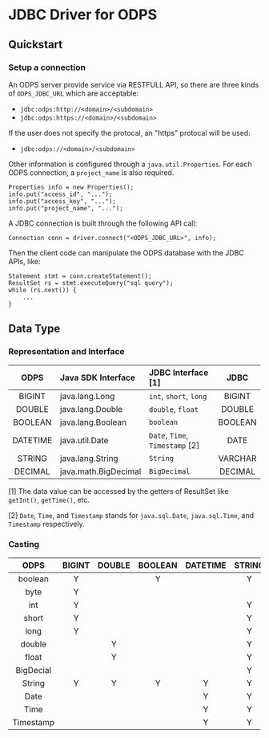 # JDBC Driver for ODPS


## Quickstart

### Setup a connection

An ODPS server provide service via RESTFULL API, so there are three kinds of `ODPS_JDBC_URL`
which are acceptable: 

* `jdbc:odps:http://<domain>/<subdomain>`
* `jdbc:odps:https://<domain>/<subdomain>`

If the user does not specify the protocal, an "https" protocal will be used: 

* `jdbc:odps://<domain>/<subdomain>`

Other information is configured through a `java.util.Properties`. For each ODPS connection,
a `project_name` is also required.

    Properties info = new Properties();
    info.put("access_id", "...");
    info.put("access_key", "...");
    info.put("project_name", "...");
       
A JDBC connection is built through the following API call:
    
    Connection conn = driver.connect("<ODPS_JDBC_URL>", info);


Then the client code can manipulate the ODPS database with the JDBC APIs, like:    
    
    Statement stmt = conn.createStatement();
    ResultSet rs = stmt.executeQuery("sql query");
    while (rs.next()) {
        ...
    }
 

## Data Type

### Representation and Interface


| ODPS        | Java SDK Interface    | JDBC Interface \[1\]               | JDBC            |  
| :-------: | :--------------- | :-------------------------- | :-----------: |
| BIGINT      | java.lang.Long        | `int`, `short`, `long`                | BIGINT        |
| DOUBLE      | java.lang.Double      | `double`, `float`                     | DOUBLE         |
| BOOLEAN     | java.lang.Boolean    | `boolean`                              | BOOLEAN       |
| DATETIME    | java.util.Date        | `Date`, `Time`, `Timestamp` \[2\] | DATE           |
| STRING      | java.lang.String      | `String`                              | VARCHAR       |
| DECIMAL     | java.math.BigDecimal | `BigDecimal`                        | DECIMAL        |

\[1\] The data value can be accessed by the getters of ResultSet like `getInt()`, `getTime()`, etc.

\[2\] `Date`, `Time`, and `Timestamp` stands for `java.sql.Date`, `java.sql.Time`, and `Timestamp` respectively.


### Casting


| ODPS        | BIGINT | DOUBLE | BOOLEAN | DATETIME | STRING | DECIMAL |
| :--------: | :----: | :-----: | :-----: |:-------: |:-----: |:------: |
| boolean    | Y |   | Y |   | Y |   |
| byte       | Y |   |   |   |   |   |
| int        | Y |   |   |   | Y |   |
| short      | Y |   |   |   | Y |   |
| long       | Y |   |   |   | Y |   |
| double     |   | Y |   |   | Y |   |
| float      |   | Y |   |   | Y |   |
| BigDecial  |   |   |   |   | Y | Y |
| String     | Y | Y | Y | Y | Y | Y |
| Date       |   |   |   | Y | Y |   |
| Time       |   |   |   | Y | Y |   |
| Timestamp  |   |   |   | Y | Y |   |
